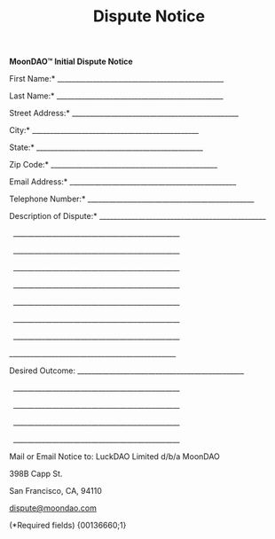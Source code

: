 ﻿---
id: dispute-notice
title: Dispute Notice
description: Dispute Notice regarding Ticket to Space NFT Sweepstakes
keywords: [NFT, Ticket-to-Space, MoonDAO, Space Travel]
sidebar_label: Dispute Notice
sidebar_position: 10
---

**MoonDAO™ Initial Dispute Notice**

First Name:\* \_\_\_\_\_\_\_\_\_\_\_\_\_\_\_\_\_\_\_\_\_\_\_\_\_\_\_\_\_\_\_\_\_\_\_\_\_\_\_\_\_\_\_\_\_\_\_

Last Name:\* \_\_\_\_\_\_\_\_\_\_\_\_\_\_\_\_\_\_\_\_\_\_\_\_\_\_\_\_\_\_\_\_\_\_\_\_\_\_\_\_\_\_\_\_\_\_\_

Street Address:\* \_\_\_\_\_\_\_\_\_\_\_\_\_\_\_\_\_\_\_\_\_\_\_\_\_\_\_\_\_\_\_\_\_\_\_\_\_\_\_\_\_\_\_\_\_\_\_

City:\* \_\_\_\_\_\_\_\_\_\_\_\_\_\_\_\_\_\_\_\_\_\_\_\_\_\_\_\_\_\_\_\_\_\_\_\_\_\_\_\_\_\_\_\_\_\_\_

State:\* \_\_\_\_\_\_\_\_\_\_\_\_\_\_\_\_\_\_\_\_\_\_\_\_\_\_\_\_\_\_\_\_\_\_\_\_\_\_\_\_\_\_\_\_\_\_\_

Zip Code:\* \_\_\_\_\_\_\_\_\_\_\_\_\_\_\_\_\_\_\_\_\_\_\_\_\_\_\_\_\_\_\_\_\_\_\_\_\_\_\_\_\_\_\_\_\_\_\_

Email Address:\* \_\_\_\_\_\_\_\_\_\_\_\_\_\_\_\_\_\_\_\_\_\_\_\_\_\_\_\_\_\_\_\_\_\_\_\_\_\_\_\_\_\_\_\_\_\_\_

Telephone Number:\* \_\_\_\_\_\_\_\_\_\_\_\_\_\_\_\_\_\_\_\_\_\_\_\_\_\_\_\_\_\_\_\_\_\_\_\_\_\_\_\_\_\_\_\_\_\_\_

Description of Dispute:\* \_\_\_\_\_\_\_\_\_\_\_\_\_\_\_\_\_\_\_\_\_\_\_\_\_\_\_\_\_\_\_\_\_\_\_\_\_\_\_\_\_\_\_\_\_\_\_

` `\_\_\_\_\_\_\_\_\_\_\_\_\_\_\_\_\_\_\_\_\_\_\_\_\_\_\_\_\_\_\_\_\_\_\_\_\_\_\_\_\_\_\_\_\_\_\_

` `\_\_\_\_\_\_\_\_\_\_\_\_\_\_\_\_\_\_\_\_\_\_\_\_\_\_\_\_\_\_\_\_\_\_\_\_\_\_\_\_\_\_\_\_\_\_\_

` `\_\_\_\_\_\_\_\_\_\_\_\_\_\_\_\_\_\_\_\_\_\_\_\_\_\_\_\_\_\_\_\_\_\_\_\_\_\_\_\_\_\_\_\_\_\_\_

` `\_\_\_\_\_\_\_\_\_\_\_\_\_\_\_\_\_\_\_\_\_\_\_\_\_\_\_\_\_\_\_\_\_\_\_\_\_\_\_\_\_\_\_\_\_\_\_

` `\_\_\_\_\_\_\_\_\_\_\_\_\_\_\_\_\_\_\_\_\_\_\_\_\_\_\_\_\_\_\_\_\_\_\_\_\_\_\_\_\_\_\_\_\_\_\_

` `\_\_\_\_\_\_\_\_\_\_\_\_\_\_\_\_\_\_\_\_\_\_\_\_\_\_\_\_\_\_\_\_\_\_\_\_\_\_\_\_\_\_\_\_\_\_\_

` `\_\_\_\_\_\_\_\_\_\_\_\_\_\_\_\_\_\_\_\_\_\_\_\_\_\_\_\_\_\_\_\_\_\_\_\_\_\_\_\_\_\_\_\_\_\_\_

\_\_\_\_\_\_\_\_\_\_\_\_\_\_\_\_\_\_\_\_\_\_\_\_\_\_\_\_\_\_\_\_\_\_\_\_\_\_\_\_\_\_\_\_\_\_\_

Desired Outcome: \_\_\_\_\_\_\_\_\_\_\_\_\_\_\_\_\_\_\_\_\_\_\_\_\_\_\_\_\_\_\_\_\_\_\_\_\_\_\_\_\_\_\_\_\_\_\_

` `\_\_\_\_\_\_\_\_\_\_\_\_\_\_\_\_\_\_\_\_\_\_\_\_\_\_\_\_\_\_\_\_\_\_\_\_\_\_\_\_\_\_\_\_\_\_\_

` `\_\_\_\_\_\_\_\_\_\_\_\_\_\_\_\_\_\_\_\_\_\_\_\_\_\_\_\_\_\_\_\_\_\_\_\_\_\_\_\_\_\_\_\_\_\_\_

` `\_\_\_\_\_\_\_\_\_\_\_\_\_\_\_\_\_\_\_\_\_\_\_\_\_\_\_\_\_\_\_\_\_\_\_\_\_\_\_\_\_\_\_\_\_\_\_

` `\_\_\_\_\_\_\_\_\_\_\_\_\_\_\_\_\_\_\_\_\_\_\_\_\_\_\_\_\_\_\_\_\_\_\_\_\_\_\_\_\_\_\_\_\_\_\_

Mail or Email Notice to: LuckDAO Limited d/b/a MoonDAO

398B Capp St.

San Francisco, CA, 94110

dispute@moondao.com

(\*Required fields) {00136660;1}
